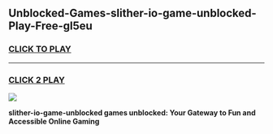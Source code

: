 
## Unblocked-Games-slither-io-game-unblocked-Play-Free-gl5eu
<h3>
<a href="https://premium76.site?title=slither-io-game-unblocked&ref=21A">CLICK TO PLAY</a></h3>
<hr>

<h3>
<a href="https://premium76.site?title=slither-io-game-unblocked&ref=21A">CLICK 2 PLAY</a>
  
</h3>

<a href="https://premium76.site?title=slither-io-game-unblocked&ref=21A"><img src="https://clearcache.store/games.png"></a>


**slither-io-game-unblocked games unblocked: Your Gateway to Fun and Accessible Online Gaming**
